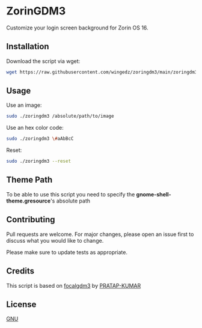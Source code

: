 # ZorinGDM3

Customize your login screen background for Zorin OS 16.

## Installation

Download the script via wget:

```bash
wget https://raw.githubusercontent.com/wingedz/zoringdm3/main/zoringdm3
```

## Usage

Use an image:
```bash
sudo ./zoringdm3 /absolute/path/to/image
```
Use an hex color code:
```bash
sudo ./zoringdm3 \#aAbBcC
```
Reset:
```bash
sudo ./zoringdm3 --reset
```

## Theme Path
To be able to use this script you need to specify the **gnome-shell-theme.gresource**'s absolute path

## Contributing
Pull requests are welcome. For major changes, please open an issue first to discuss what you would like to change.

Please make sure to update tests as appropriate.

## Credits
This script is based on [focalgdm3](https://github.com/PRATAP-KUMAR/focalgdm3) by [PRATAP-KUMAR](https://github.com/PRATAP-KUMAR)

## License
[GNU](https://github.com/wingedz/zoringdm3/blob/main/LICENSE)
